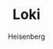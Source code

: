 ---
layout: post
author: Heisenberg
category: Séries
post_date: 2022-04-15
post_modified: 2022-04-15
title: Loki
description: 'Começando imediatamente depois que Loki rouba o Tesseract (de novo), ele se encontra diante da Autoridade de Variação Temporal, uma organização burocrática que existe fora do tempo e espaço. Forçado a responder por seus crimes contra a linha do tempo, ele recebe uma escolha: Ser deletado da realidade ou ajudar a capturar uma ameaça ainda maior.'
poster_path: /rX1wQMTKFqF0gvZyS0DDQqgnQPB.jpg
tmdb_id: 84958
imdb_id: tt9140554
runtime: 52
release_date: 2021
genres:
  - Comédia
  - Drama
  - Ficção científica
casts:
  - Tom Hiddleston
  - Owen Wilson
  - Sophia Di Martino
  - Gugu Mbatha-Raw
  - Wunmi Mosaku
  - Tara Strong
crews:
  - Michael Waldron
trailer: ETpixAlp3bk
certification: 14
adult: false
vote_average: 8.2
vote_count: 8728
qualitys:
  - 1080p
  - 720p
audios:
  - Dual Áudio
  - Português
  - Inglês
extensions:
  - mkv
  - mp4
---